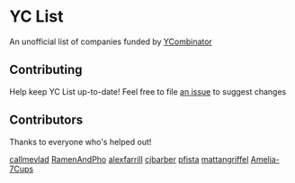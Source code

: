 # YC List

An unofficial list of companies funded by [YCombinator](http://www.ycombinator.com/)


## Contributing

Help keep YC List up-to-date! Feel free to file [an issue](https://github.com/linrock/yclist) to suggest changes


## Contributors

Thanks to everyone who's helped out!

[callmevlad](https://github.com/callmevlad)
[RamenAndPho](https://github.com/RamenAndPho)
[alexfarrill](https://github.com/alexfarrill)
[cjbarber](https://github.com/cjbarber)
[pfista](https://github.com/pfista)
[mattangriffel](https://github.com/mattangriffel)
[Amelia-7Cups](https://github.com/Amelia-7Cups)
